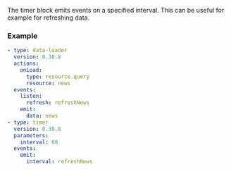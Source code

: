 The timer block emits events on a specified interval. This can be useful for example for refreshing
data.

### Example

```yaml
- type: data-loader
  version: 0.30.8
  actions:
    onLoad:
      type: resource.query
      resource: news
  events:
    listen:
      refresh: refreshNews
    emit:
      data: news
- type: timer
  version: 0.30.8
  parameters:
    interval: 60
  events:
    emit:
      interval: refreshNews
```
